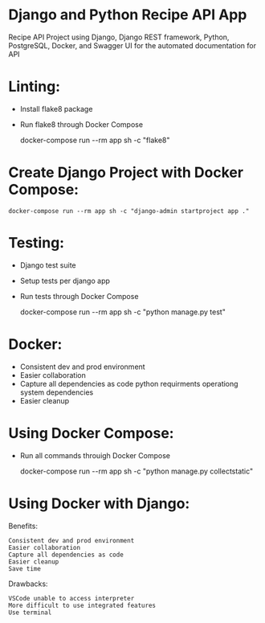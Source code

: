 # Django and Python Recipe API App
Recipe API Project using Django, Django REST framework, Python, PostgreSQL, Docker, and Swagger UI for the automated documentation for API


# Linting:
  - Install flake8 package
  - Run flake8 through Docker Compose 


      docker-compose run --rm app sh -c "flake8"

# Create Django Project with Docker Compose:

    docker-compose run --rm app sh -c "django-admin startproject app ."

# Testing:
  - Django test suite
  - Setup tests per django app
  - Run tests through Docker Compose


      docker-compose run --rm app sh -c "python manage.py test"






# Docker:
  - Consistent dev and prod environment
  - Easier collaboration
  - Capture all dependencies as code
    python requirments
    operationg system dependencies
  - Easier cleanup

# Using Docker Compose:

  - Run all commands throuigh Docker Compose
  

      docker-compose run --rm app sh -c "python manage.py collectstatic"

# Using Docker with Django:

  Benefits:

    Consistent dev and prod environment
    Easier collaboration
    Capture all dependencies as code
    Easier cleanup
    Save time

  Drawbacks:

    VSCode unable to access interpreter
    More difficult to use integrated features
    Use terminal